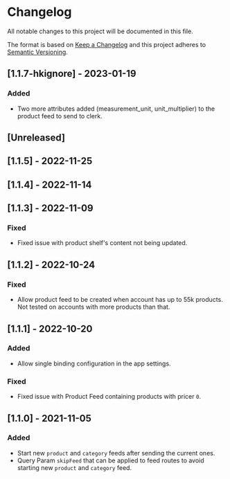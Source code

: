 # Changelog

All notable changes to this project will be documented in this file.

The format is based on [Keep a Changelog](http://keepachangelog.com/en/1.0.0/)
and this project adheres to [Semantic Versioning](http://semver.org/spec/v2.0.0.html).

## [1.1.7-hkignore] - 2023-01-19

### Added

- Two more attributes added (measurement_unit, unit_multiplier) to the product feed to send to clerk. 

## [Unreleased]

## [1.1.5] - 2022-11-25

## [1.1.4] - 2022-11-14

## [1.1.3] - 2022-11-09

### Fixed

- Fixed issue with product shelf's content not being updated.

## [1.1.2] - 2022-10-24

### Fixed

- Allow product feed to be created when account has up to 55k products. Not tested on accounts with more products than that.

## [1.1.1] - 2022-10-20

### Added

- Allow single binding configuration in the app settings.

### Fixed

- Fixed issue with Product Feed containing products with pricer `0`.

## [1.1.0] - 2021-11-05

### Added

- Start new `product` and `category` feeds after sending the current ones.
- Query Param `skipFeed` that can be applied to feed routes to avoid starting new `product` and `category` feed.
